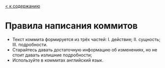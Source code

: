 [< к содержанию](./readme.md)

# Правила написания коммитов

* Текст коммита формируется из трёх частей:
    I. действие;
    II. сущность;
    III. подробности.
* Старайтесь давать достаточную информацию об изменениях, но не стоит давать излишние подробности;
* Используйте в коммитах английский язык.
